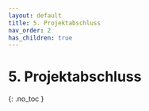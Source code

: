 ```yaml
---
layout: default
title: 5. Projektabschluss
nav_order: 2
has_children: true
---
```


# 5. Projektabschluss

{: .no_toc }
